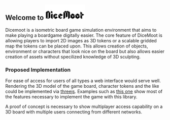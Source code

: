 ## Welcome to  <img src="assets/Dicemoot_250x100.png" alt="Dicemoot" width="125" height="50">

Dicemoot is a isometric board game simulation environment that aims to make playing a boardgame digitally easier. The core feature of DiceMoot is  allowing players to import 2D images as 3D tokens or a scalable gridded map the tokens can be placed upon. This allows creation of objects, environment or characters that look nice on the board but also allows easier creation of assets without specilized knowledge of 3D sculpting.

### Proposed Implementation

For ease of access for users of all types a web interface would serve well. Rendering the 3D model of the game board, character tokens and the like could be implemented via [threejs](https://threejs.org/). Examples such as [this one](https://threejs.org/examples/#webgl_geometry_spline_editor) show most of the features necessary to implement the game with this library.

A proof of concept is necessary to show multiplayer access capability on a 3D board with multiple users connecting from different networks.
